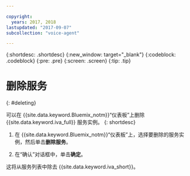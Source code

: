 ```yaml
---

copyright:
  years: 2017, 2018
lastupdated: "2017-09-07"
subcollection: "voice-agent"

---
```


{:shortdesc: .shortdesc}
{:new_window: target="_blank"}
{:codeblock: .codeblock}
{:pre: .pre}
{:screen: .screen}
{:tip: .tip}


# 删除服务
{: #deleting}

可以在 {{site.data.keyword.Bluemix_notm}}“仪表板”上删除 {{site.data.keyword.iva_full}} 服务实例。
{: shortdesc}

1. 在 {{site.data.keyword.Bluemix_notm}}“仪表板”上，选择要删除的服务实例，然后单击**删除服务**。

3. 在“确认”对话框中，单击**确定**。

这将从服务列表中除去 {{site.data.keyword.iva_short}}。
